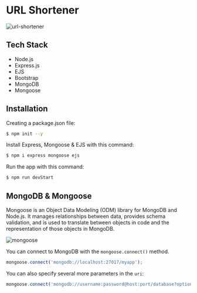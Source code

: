 # URL Shortener

![url-shortener](https://user-images.githubusercontent.com/91262816/198710605-cb02d665-f5ce-4120-b124-946ddb967bca.png)

## Tech Stack

- Node.js
- Express.js
- EJS
- Bootstrap
- MongoDB
- Mongoose

## Installation

Creating a package.json file:
``` bash
$ npm init --y
```
Install Express, Mongoose & EJS with this command:
``` bash
$ npm i express mongoose ejs
```
Run the app with this command:
``` bash
$ npm run devStart
```

## MongoDB & Mongoose

Mongoose is an Object Data Modeling (ODM) library for MongoDB and Node.js.
It manages relationships between data, provides schema validation, 
and is used to translate between objects in code and the representation of those objects in MongoDB.

![mongoose](https://user-images.githubusercontent.com/91262816/198711175-4abef4cd-0064-4d75-a5f7-35d2972a9b12.jpg)

You can connect to MongoDB with the `mongoose.connect()` method.
```js
mongoose.connect('mongodb://localhost:27017/myapp');
```
You can also specify several more parameters in the `uri`:
```js
mongoose.connect('mongodb://username:password@host:port/database?options...');
```
